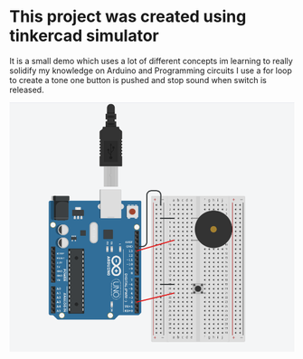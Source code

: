 # This project was created using tinkercad simulator

It is a small demo which uses a lot of different concepts im learning to really solidify my knowledge on Arduino and Programming circuits
I use a for loop to create a tone one button is pushed and stop sound when switch is released.

![alt text](./doorbell.PNG "Doorbell Project")
